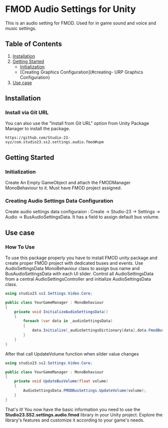 
# FMOD Audio Settings for Unity

This is an audio setting for FMOD. Used for in game sound and voice and music settings.

## Table of Contents

1. [Installation](#installation)
2. [Getting Started](#getting-started)
   - [Initialization](#initialization)
   - [Creating Graphics Configuration](#creating- URP Graphics Configuration)
3. [Use case](#How-to-use)


## Installation


### Install via Git URL
You can also use the "Install from Git URL" option from Unity Package Manager to install the package.
```
https://github.com/Studio-23-xyz/com.studio23.ss2.settings.audio.fmod#upm
```

## Getting Started

### Initialization

Create An Empty GameObject and attach the FMODManager MonoBehaviour to it. Must have FMOD project assigned.

### Creating Audio Settings Data Configuration

Create audio settings data configuraion : Create -> Studio-23 -> Settings -> Audio -> BusAudioSettingsData. 
It has a field to assign default bus volume. 


## Use case

### How To Use

To use this package properly you have to install FMOD unity package and create proper FMOD project with dedicated buses and events.
Use AudioSettingsData MonoBehaviour class to assign bus name and BusAudioSettingsData with each UI slider.
Control all AudioSettingsData from a central AudioSettingsController and initialize AudioSettingsData class.

```csharp
using studio23.ss2.Settings.Video.Core;

public class YourGameManager : MonoBehaviour
{
    private void InitializeAudioSettingsData()
    {
		foreach (var data in _audioSettingsData)
		{
			data.Initialize(_audioSettingsDictionary[data],data.FmodBusSettings.GetDefaultVolume());
		}
    }
}
```

After that call UpdateVolume function when silder value changes

```csharp
using studio23.ss2.Settings.Video.Core;

public class YourGameManager : MonoBehaviour
{
    private void UpdateBusVolume(float volume)
    {
        AudioSettingsData.FMODBusSettings.UpdateVolume(volume);
    }
}
```

That's it! You now have the basic information you need to use the **Studio23.SS2.settings.audio.fmod** library in your Unity project. Explore the library's features and customize it according to your game's needs.
